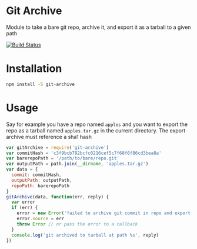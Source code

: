 # Git Archive

Module to take a bare git repo, archive it, and export it as a tarball to a given path

[![Build Status](https://travis-ci.org/nisaacson/git-archive.png?branch=master)](https://travis-ci.org/nisaacson/git-archive)

# Installation

```bash
npm install -S git-archive
```

# Usage

Say for example you have a repo named `apples` and you want to export the repo as a tarball named `apples.tar.gz` in the current directory. The export archive must reference a sha1 hash

```javascript
var gitArchive = require('git-archive')
var commitHash = 'c3f9bcb782bcfc0216cef5c7f68f6f86cd3bea8a'
var barerepoPath = '/path/to/bare/repo.git'
var outputPath = path.join(__dirname, 'apples.tar.gz')
var data = {
  commit: commitHash,
  outputPath: outputPath,
  repoPath: barerepoPath
}
gitArchive(data, function(err, reply) {
  var error
  if (err) {
    error = new Error('failed to archive git commit in repo and export as a tarball')
    error.source = err
    throw Error // or pass the error to a callback
  }
  console.log('git archived to tarball at path %s', reply)
})
```


